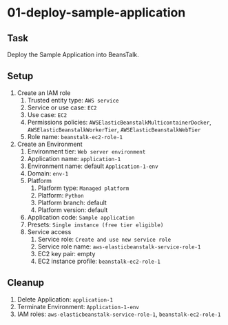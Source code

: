 # 01-deploy-sample-application

## Task

Deploy the Sample Application into BeansTalk.

## Setup

1. Create an IAM role
    1. Trusted entity type: `AWS service`
    2. Service or use case: `EC2`
    3. Use case: `EC2`
    4. Permissions
       policies: `AWSElasticBeanstalkMulticontainerDocker`, `AWSElasticBeanstalkWorkerTier`, `AWSElasticBeanstalkWebTier`
    5. Role name: `beanstalk-ec2-role-1`
2. Create an Environment
    1. Environment tier: `Web server environment`
    2. Application name: `application-1`
    3. Environment name: default `Application-1-env`
    4. Domain: `env-1`
    5. Platform
        1. Platform type: `Managed platform`
        2. Platform: `Python`
        3. Platform branch: default
        4. Platform version: default
    6. Application code: `Sample application`
    7. Presets: `Single instance (free tier eligible)`
    8. Service access
        1. Service role: `Create and use new service role`
        2. Service role name: `aws-elasticbeanstalk-service-role-1`
        3. EC2 key pair: empty
        4. EC2 instance profile: `beanstalk-ec2-role-1`

## Cleanup

1. Delete Application: `application-1`
2. Terminate Environment: `Application-1-env`
3. IAM roles: `aws-elasticbeanstalk-service-role-1`, `beanstalk-ec2-role-1`
